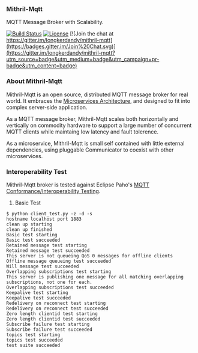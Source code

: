 ### Mithril-Mqtt
MQTT Message Broker with Scalability.

[![Build Status](https://travis-ci.org/longkerdandy/mithril-mqtt.svg?branch=master)](https://travis-ci.org/longkerdandy/mithril-mqtt)
[![License](https://img.shields.io/badge/License-Apache%20License%202.0-blue.svg)](http://www.apache.org/licenses/LICENSE-2.0.html)
[![Join the chat at https://gitter.im/longkerdandy/mithril-mqtt](https://badges.gitter.im/Join%20Chat.svg)](https://gitter.im/longkerdandy/mithril-mqtt?utm_source=badge&utm_medium=badge&utm_campaign=pr-badge&utm_content=badge)

### About Mithril-Mqtt
Mithril-Mqtt is an open source, distributed MQTT message broker for real world. It embraces the [Microservices Architecture](http://microservices.io), and designed to fit into complex server-side application.

As a MQTT message broker, Mithril-Mqtt scales both horizontally and vertically on commodity hardware to support a large number of concurrent MQTT clients while maintaing low latency and fault tolerence.

As a microservice, Mithril-Mqtt is small self contained with little external dependencies, using pluggable Communicator to coexist with other microservices.

### Interoperability Test
Mithril-Mqtt broker is tested against Eclipse Paho's [MQTT Conformance/Interoperability Testing](http://www.eclipse.org/paho/clients/testing/).

1. Basic Test
~~~
$ python client_test.py -z -d -s
hostname localhost port 1883
clean up starting
clean up finished
Basic test starting
Basic test succeeded
Retained message test starting
Retained message test succeeded
This server is not queueing QoS 0 messages for offline clients
Offline message queueing test succeeded
Will message test succeeded
Overlapping subscriptions test starting
This server is publishing one message for all matching overlapping subscriptions, not one for each.
Overlapping subscriptions test succeeded
Keepalive test starting
Keepalive test succeeded
Redelivery on reconnect test starting
Redelivery on reconnect test succeeded
Zero length clientid test starting
Zero length clientid test succeeded
Subscribe failure test starting
Subscribe failure test succeeded
topics test starting
topics test succeeded
test suite succeeded
~~~
